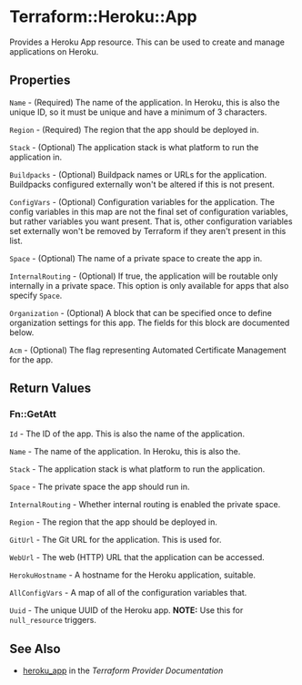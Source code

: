 # Terraform::Heroku::App

Provides a Heroku App resource. This can be used to
create and manage applications on Heroku.

## Properties

`Name` - (Required) The name of the application. In Heroku, this is also the unique ID, so it must be unique and have a minimum of 3 characters.

`Region` - (Required) The region that the app should be deployed in.

`Stack` - (Optional) The application stack is what platform to run the application in.

`Buildpacks` - (Optional) Buildpack names or URLs for the application. Buildpacks configured externally won't be altered if this is not present.

`ConfigVars` - (Optional) Configuration variables for the application. The config variables in this map are not the final set of configuration variables, but rather variables you want present. That is, other configuration variables set externally won't be removed by Terraform if they aren't present in this list.

`Space` - (Optional) The name of a private space to create the app in.

`InternalRouting` - (Optional) If true, the application will be routable only internally in a private space. This option is only available for apps that also specify `Space`.

`Organization` - (Optional) A block that can be specified once to define organization settings for this app. The fields for this block are documented below.

`Acm` - (Optional) The flag representing Automated Certificate Management for the app.


## Return Values

### Fn::GetAtt

`Id` - The ID of the app. This is also the name of the application.

`Name` - The name of the application. In Heroku, this is also the.

`Stack` - The application stack is what platform to run the application.

`Space` - The private space the app should run in.

`InternalRouting` - Whether internal routing is enabled the private space.

`Region` - The region that the app should be deployed in.

`GitUrl` - The Git URL for the application. This is used for.

`WebUrl` - The web (HTTP) URL that the application can be accessed.

`HerokuHostname` - A hostname for the Heroku application, suitable.

`AllConfigVars` - A map of all of the configuration variables that.

`Uuid` - The unique UUID of the Heroku app. **NOTE:** Use this for `null_resource` triggers.

## See Also

* [heroku_app](https://www.terraform.io/docs/providers/heroku/r/app.html) in the _Terraform Provider Documentation_
